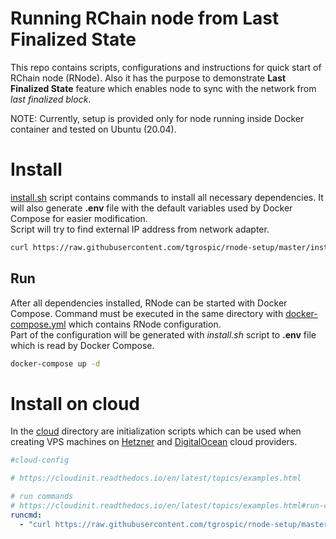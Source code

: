 # Running RChain node from Last Finalized State

This repo contains scripts, configurations and instructions for quick start of RChain node (RNode). Also it has the purpose to demonstrate **Last Finalized State** feature which enables node to sync with the network from _last finalized block_.

NOTE: Currently, setup is provided only for node running inside Docker container and tested on Ubuntu (20.04).

# Install

[install.sh](install.sh) script contains commands to install all necessary dependencies. It will also generate **.env** file with the default variables used by Docker Compose for easier modification.  
Script will try to find external IP address from network adapter.

```sh
curl https://raw.githubusercontent.com/tgrospic/rnode-setup/master/install.sh | bash
```

## Run

After all dependencies installed, RNode can be started with Docker Compose. Command must be executed in the same directory with [docker-compose.yml](docker-compose.yml) which contains RNode configuration.  
Part of the configuration will be generated with _install.sh_ script to **.env** file which is read by Docker Compose.

```sh
docker-compose up -d
```

# Install on cloud

In the [cloud](cloud) directory are initialization scripts which can be used when creating VPS machines on [Hetzner](https://community.hetzner.com/tutorials/basic-cloud-config) and [DigitalOcean](https://www.digitalocean.com/blog/automating-application-deployments-with-user-data/) cloud providers.

```yml
#cloud-config

# https://cloudinit.readthedocs.io/en/latest/topics/examples.html

# run commands
# https://cloudinit.readthedocs.io/en/latest/topics/examples.html#run-commands-on-first-boot
runcmd:
  - "curl https://raw.githubusercontent.com/tgrospic/rnode-setup/master/install.sh | bash"
```

